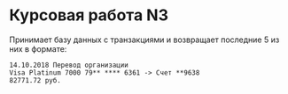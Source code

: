 # Курсовая работа N3

Принимает базу данных с транзакциями и возвращает 
последние 5 из них в формате:

```commandline
14.10.2018 Перевод организации 
Visa Platinum 7000 79** **** 6361 -> Счет **9638
82771.72 руб.